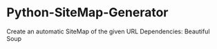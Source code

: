 Python-SiteMap-Generator
========================

Create an automatic SiteMap of the given URL
Dependencies: Beautiful Soup
